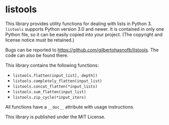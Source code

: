 # listools

This library provides utility functions for dealing with lists in Python 3. `listools` supports Python version 3.0 and newer. It is contained in only one Python file, so it can be easily copied into your project. (The copyright and license notice must be retained.)

Bugs can be reported to https://github.com/gilbertohasnofb/listools. The code can also be found there.

This library contains the following functions:

* `listools.flatten(input_list[, depth])`
* `listools.completely_flatten(input_list)`
* `listools.concat_flatten(*input_lists)`
* `listools.sum_flatten(input_list)`
* `listools.zip_cycle(*input_iters)`

All functions have a `__doc__` attribute with usage instructions.

This library is published under the MIT License.
